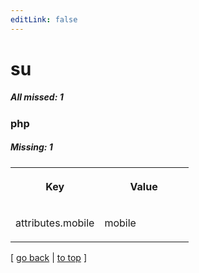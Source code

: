 ```yaml
---
editLink: false
---
```


# su

##### All missed: 1


### php

##### Missing: 1

<table width="100%">
<tr><th width="50%">

Key

</th><th width="50%">

Value

</th></tr>
<tr><td width="50%">

attributes.mobile

</td><td width="50%">

mobile

</td></tr>
</table>

[ [go back](../status.md) | [to top](#) ]


